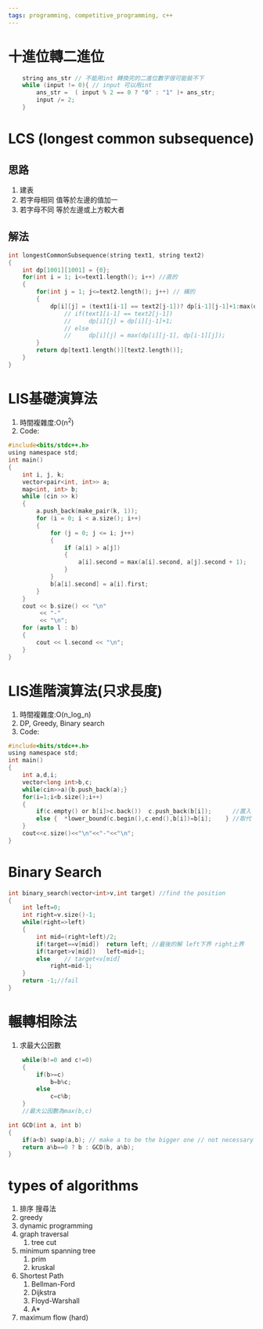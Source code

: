 ```yaml
---
tags: programming, competitive_programming, c++ 
---
```

# 十進位轉二進位
```c
	string ans_str // 不能用int 轉換完的二進位數字很可能裝不下
    while (input != 0){ // input 可以用int
        ans_str =  ( input % 2 == 0 ? "0" : "1" )+ ans_str;
        input /= 2;
    }
```
# LCS (longest common subsequence)
## 思路
1. 建表
2. 若字母相同 值等於左邊的值加一
3. 若字母不同 等於左邊或上方較大者
## 解法
```c
int longestCommonSubsequence(string text1, string text2) 
{
	int dp[1001][1001] = {0};
	for(int i = 1; i<=text1.length(); i++) //直的
	{
	    for(int j = 1; j<=text2.length(); j++) // 橫的
	    {
		    dp[i][j] = (text1[i-1] == text2[j-1])? dp[i-1][j-1]+1:max(dp[i][j-1], dp[i-1][j]);
                // if(text1[i-1] == text2[j-1])
                //     dp[i][j] = dp[i][j-1]+1;
                // else
                //     dp[i][j] = max(dp[i][j-1], dp[i-1][j]);
        }
        return dp[text1.length()][text2.length()];
    }
}
```

# LIS基礎演算法

1. 時間複雜度:O(n<sup>2</sup>)
2. Code:

```c
#include<bits/stdc++.h>
using namespace std;
int main()
{
    int i, j, k;
    vector<pair<int, int>> a;
    map<int, int> b;
    while (cin >> k)
    {
        a.push_back(make_pair(k, 1));
        for (i = 0; i < a.size(); i++)
        {
            for (j = 0; j <= i; j++)
            {
                if (a[i] > a[j])
                {
                    a[i].second = max(a[i].second, a[j].second + 1);
                }
            }
            b[a[i].second] = a[i].first;
        }
    }
    cout << b.size() << "\n"
         << "-"
         << "\n";
    for (auto l : b)
    {
        cout << l.second << "\n";
    }
}
```

# LIS進階演算法(只求長度)

1. 時間複雜度:O(n_log_n)
2. DP, Greedy, Binary search
3. Code:

```c
#include<bits/stdc++.h>
using namespace std;
int main()
{
    int a,d,i;
    vector<long int>b,c;
    while(cin>>a){b.push_back(a);}
    for(i=1;i<b.size();i++)
    {
        if(c.empty() or b[i]>c.back())  c.push_back(b[i]);      //置入
        else {  *lower_bound(c.begin(),c.end(),b[i])=b[i];    } //取代
    }
    cout<<c.size()<<"\n"<<"-"<<"\n";
}
```

# Binary Search

```c
int binary_search(vector<int>v,int target) //find the position 
{
    int left=0;
    int right=v.size()-1;
    while(right=>left)
    {
        int mid=(right+left)/2;
        if(target==v[mid])  return left; //最後的解 left下界 right上界
        if(target>v[mid])   left=mid+1;
        else    // target<v[mid] 
            right=mid-1;
    }
    return -1;//fail
}
```

# 輾轉相除法

1. 求最大公因數

```c
    while(b!=0 and c!=0)
    {
        if(b>=c)
            b=b%c;
        else
            c=c%b;
    }
    //最大公因數為max(b,c)
```
```c
int GCD(int a, int b)
{
    if(a<b) swap(a,b); // make a to be the bigger one // not necessary
    return a%b==0 ? b : GCD(b, a%b);
}
```

# types of algorithms
1. 排序 搜尋法
2. greedy 
3. dynamic programming
4. graph traversal
	1. tree cut
5. minimum spanning tree
	1. prim 
	2. kruskal 
6. Shortest Path
	1. Bellman-Ford
	2. Dijkstra
	3. Floyd-Warshall
	4. A*
7. maximum flow (hard)